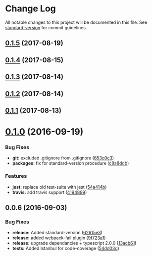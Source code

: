 # Change Log

All notable changes to this project will be documented in this file. See [standard-version](https://github.com/conventional-changelog/standard-version) for commit guidelines.

<a name="0.1.5"></a>
## [0.1.5](https://github.com/this-dot/ioo/compare/v0.1.4...v0.1.5) (2017-08-19)



<a name="0.1.4"></a>
## [0.1.4](https://github.com/this-dot/ioo/compare/v0.1.3...v0.1.4) (2017-08-15)



<a name="0.1.3"></a>
## [0.1.3](https://github.com/this-dot/ioo/compare/v0.1.2...v0.1.3) (2017-08-14)



<a name="0.1.2"></a>
## [0.1.2](https://github.com/DxCx/ts-library-starter/compare/v0.1.1...v0.1.2) (2017-08-14)



<a name="0.1.1"></a>
## [0.1.1](https://github.com/DxCx/ts-library-starter/compare/v0.1.0...v0.1.1) (2017-08-13)



<a name="0.1.0"></a>
# [0.1.0](https://github.com/DxCx/ts-library-starter/compare/v0.0.6...v0.1.0) (2016-09-19)


### Bug Fixes

* **git:** excluded .gitignore from .gitignore ([653c0c3](https://github.com/DxCx/ts-library-starter/commit/653c0c3))
* **packages:** fix for standard-version procedure ([c8a8ddb](https://github.com/DxCx/ts-library-starter/commit/c8a8ddb))


### Features

* **jest:** replace old test-suite with jest ([54a414b](https://github.com/DxCx/ts-library-starter/commit/54a414b))
* **travis:** add travis support ([4194899](https://github.com/DxCx/ts-library-starter/commit/4194899))



<a name="0.0.6"></a>
## 0.0.6 (2016-09-03)


### Bug Fixes

* **release:** Added standard-version ([62615e3](https://github.com/DxCx/ts-library-starter/commit/62615e3))
* **release:** added webpack-fail plugin ([9f723a1](https://github.com/DxCx/ts-library-starter/commit/9f723a1))
* **release:** upgrade dependancies + typescript 2.0.0 ([13acb61](https://github.com/DxCx/ts-library-starter/commit/13acb61))
* **tests:** Added Istanbul for code-coverage ([54dd03d](https://github.com/DxCx/ts-library-starter/commit/54dd03d))
